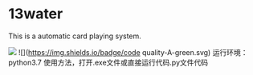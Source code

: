 # 13water
This is a automatic card playing system.

![](https://img.shields.io/badge/language-python-orange.svg)
![](https://img.shields.io/badge/code quality-A-green.svg)
运行环境：python3.7
使用方法，打开.exe文件或直接运行代码.py文件代码

